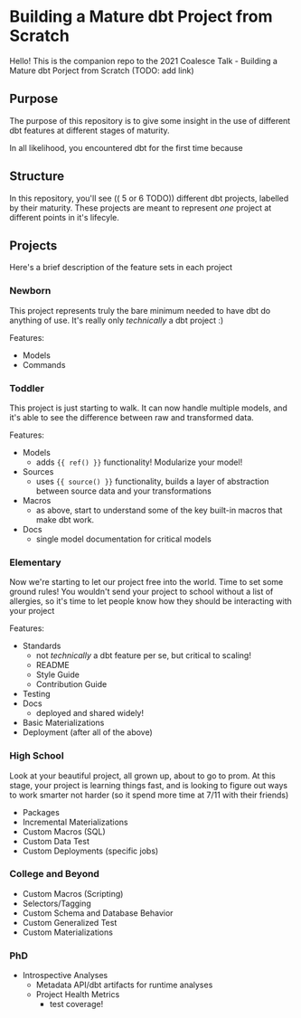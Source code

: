 # Building a Mature dbt Project from Scratch

Hello! This is the companion repo to the 2021 Coalesce Talk - Building a Mature dbt Porject from Scratch
(TODO: add link)

## Purpose

The purpose of this repository is to give some insight in the use of different dbt features at different stages of maturity.

In all likelihood, you encountered dbt for the first time because 


## Structure

In this repository, you'll see (( 5 or 6 TODO)) different dbt projects, labelled by their maturity. These projects are meant to represent *one* project
at different points in it's lifecyle.

## Projects

Here's a brief description of the feature sets in each project 
### Newborn
This project represents truly the bare minimum needed to have dbt do anything of use. It's really only *technically* a dbt project :)

Features:
  - Models
  - Commands

### Toddler
This project is just starting to walk. It can now handle multiple models, and it's able to see the difference between raw and transformed data. 

Features:
  - Models
    - adds `{{ ref() }}` functionality! Modularize your model!
  - Sources
    - uses `{{ source() }}` functionality, builds a layer of abstraction between source data and your transformations
  - Macros
    - as above, start to understand some of the key built-in macros that make dbt work. 
  - Docs
    - single model documentation for critical models

### Elementary 
Now we're starting to let our project free into the world. Time to set some ground rules!
You wouldn't send your project to school without a list of allergies, so it's time to let people know how they should be interacting with your project

Features:
  - Standards
    - not *technically* a dbt feature per se, but critical to scaling!
    - README
    - Style Guide
    - Contribution Guide
  - Testing
  - Docs
    - deployed and shared widely!
  - Basic Materializations
  - Deployment (after all of the above)


### High School
Look at your beautiful project, all grown up, about to go to prom. At this stage, your project is learning things fast, and is looking to figure out ways to work smarter not harder 
(so it spend more time at 7/11 with their friends)

  - Packages
  - Incremental Materializations 
  - Custom Macros (SQL)
  - Custom Data Test
  - Custom Deployments (specific jobs)

### College and Beyond

  - Custom Macros (Scripting)
  - Selectors/Tagging
  - Custom Schema and Database Behavior
  - Custom Generalized Test
  - Custom Materializations
### PhD

  - Introspective Analyses
    - Metadata API/dbt artifacts for runtime analyses
    - Project Health Metrics
      - test coverage!
  
  
